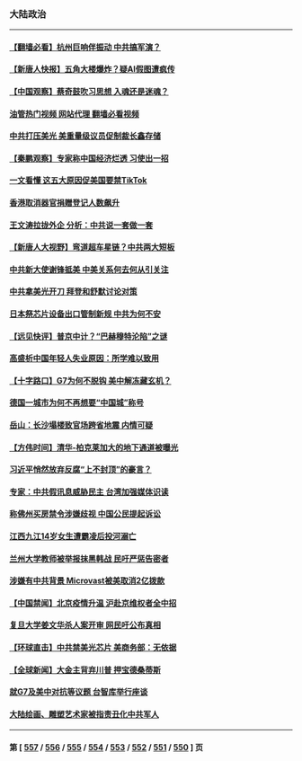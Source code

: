 ### 大陆政治
---
#### [【翻墙必看】杭州巨响伴振动 中共搞军演？](../../pages/ncid277/n14002869.md?05241645) 
#### [【新唐人快报】五角大楼爆炸？疑AI假图遭疯传](../../pages/ncid277/n14002710.md?05241645) 
#### [【中国观察】蔡奇鼓吹习思想 入魂还是迷魂？](../../pages/ncid277/n14002587.md?05241645) 
#### [油管热门视频 网站代理 翻墙必看视频](http://138.2.39.72:81/youtube.html?epic-marker?05241645)
#### [中共打压美光 美重量级议员促制裁长鑫存储](../../pages/ncid277/n14002702.md?05241645) 
#### [【秦鹏观察】专家称中国经济烂透 习使出一招](../../pages/ncid277/n14002767.md?05241645) 
#### [一文看懂 这五大原因促美国要禁TikTok](../../pages/ncid277/n14002629.md?05241645) 
#### [香港取消器官捐赠登记人数飙升](../../pages/ncid277/n14002572.md?05241645) 
#### [王文涛拉拢外企 分析：中共说一套做一套](../../pages/ncid277/n14002726.md?05241645) 
#### [【新唐人大视野】弯道超车星链？中共两大短板](../../pages/ncid277/n14002690.md?05241645) 
#### [中共新大使谢锋抵美 中美关系何去何从引关注](../../pages/ncid277/n14002703.md?05241645) 
#### [中共拿美光开刀 拜登和舒默讨论对策](../../pages/ncid277/n14002635.md?05241645) 
#### [日本祭芯片设备出口管制新规 中共为何不安](../../pages/ncid277/n14002608.md?05241645) 
#### [【远见快评】普京中计？“巴赫穆特沦陷”之谜](../../pages/ncid277/n14002567.md?05241645) 
#### [高盛析中国年轻人失业原因：所学难以致用](../../pages/ncid277/n14002617.md?05241645) 
#### [【十字路口】G7为何不脱钩 美中解冻藏玄机？](../../pages/ncid277/n14002513.md?05241645) 
#### [德国一城市为何不再想要“中国城”称号](../../pages/ncid277/n14002451.md?05241645) 
#### [岳山：长沙塌楼致官场跨省地震 内情可疑](../../pages/ncid277/n14002193.md?05241645) 
#### [【方伟时间】清华-柏克莱加大的地下通道被曝光](../../pages/ncid277/n14002553.md?05241645) 
#### [习近平悄然放弃反腐“上不封顶”的豪言？](../../pages/ncid277/n14002374.md?05241645) 
#### [专家：中共假讯息威胁民主 台湾加强媒体识读](../../pages/ncid277/n14002463.md?05241645) 
#### [称佛州买房禁令涉嫌歧视 中国公民提起诉讼](../../pages/ncid277/n14002447.md?05241645) 
#### [江西九江14岁女生遭霸凌后投河溺亡](../../pages/ncid277/n14002439.md?05241645) 
#### [兰州大学教师被举报抹黑韩战 民吁严惩告密者](../../pages/ncid277/n14002420.md?05241645) 
#### [涉嫌有中共背景 Microvast被美取消2亿拨款](../../pages/ncid277/n14002425.md?05241645) 
#### [【中国禁闻】北京疫情升温 沪赴京维权者全中招](../../pages/ncid277/n14002056.md?05241645) 
#### [复旦大学姜文华杀人案开审 网民吁公布真相](../../pages/ncid277/n14002373.md?05241645) 
#### [【环球直击】中共禁美光芯片 美商务部：无依据](../../pages/ncid277/n14002059.md?05241645) 
#### [【全球新闻】大金主背弃川普 押宝德桑蒂斯](../../pages/ncid277/n14002401.md?05241645) 
#### [就G7及美中对抗等议题 台智库举行座谈](../../pages/ncid277/n14001972.md?05241645) 
#### [大陆绘画、雕塑艺术家被指责丑化中共军人](../../pages/ncid277/n14002309.md?05241645) 

---
#### 第 [ [557](./557.md?05241645) / [556](./556.md?05241645) / [555](./555.md?05241645) / [554](./554.md?05241645) / [553](./553.md?05241645) / [552](./552.md?05241645) / [551](./551.md?05241645) / [550](./550.md?05241645) ] 页
